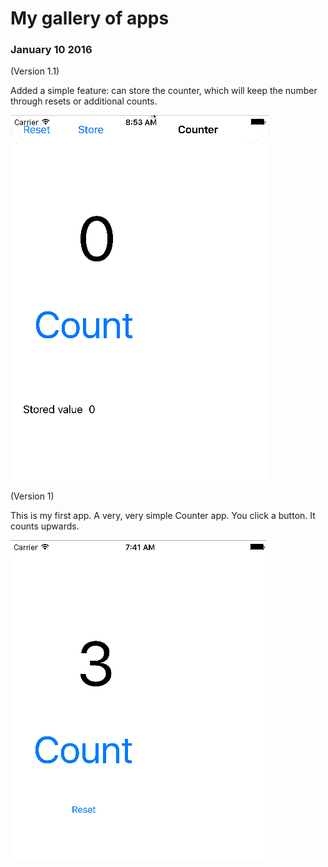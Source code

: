 # My gallery of apps





### January 10 2016

(Version 1.1)

Added a simple feature: can store the counter, which will keep the number through resets or additional counts.

![image](../Counter/Screenshots/Version1.1_gif.gif)


(Version 1)

This is my first app. A very, very simple Counter app. You click a button. It counts upwards.

![image](../Counter/Screenshots/Version1.png)
